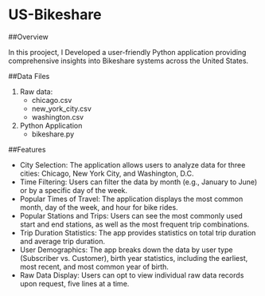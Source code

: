 # US-Bikeshare

##Overview

In this prooject, I Developed a user-friendly Python application providing comprehensive insights into Bikeshare systems across the United States.

##Data Files

1. Raw data:
   - chicago.csv
   - new_york_city.csv
   - washington.csv
2. Python Application
   - bikeshare.py
  
##Features

- City Selection: The application allows users to analyze data for three cities: Chicago, New York City, and Washington, D.C.
- Time Filtering: Users can filter the data by month (e.g., January to June) or by a specific day of the week.
- Popular Times of Travel: The application displays the most common month, day of the week, and hour for bike rides.
- Popular Stations and Trips: Users can see the most commonly used start and end stations, as well as the most frequent trip combinations.
- Trip Duration Statistics: The app provides statistics on total trip duration and average trip duration.
- User Demographics: The app breaks down the data by user type (Subscriber vs. Customer), birth year statistics, including the earliest, most recent, and most common year of birth.
- Raw Data Display: Users can opt to view individual raw data records upon request, five lines at a time.
